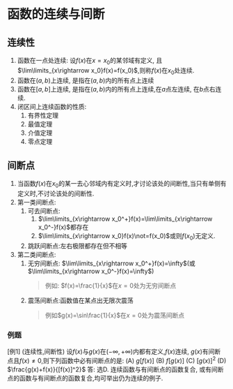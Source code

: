 # 函数的连续与间断

## 连续性

1. 函数在一点处连续: 设$f(x)$在$x=x_0$的某邻域有定义, 且$\lim\limits_{x\rightarrow x_0}f(x)=f(x_0)$,则称$f(x)$在$x_0$处连续.
2. 函数在$(a,b)$上连续, 是指在$(a,b)$内的所有点上连续
3. 函数在$[a,b]$上连续, 是指在$(a,b)$内的所有点上连续,在$a$点左连续, 在$b$点右连续.
4. 闭区间上连续函数的性质:
    1. 有界性定理
    2. 最值定理
    3. 介值定理
    4. 零点定理

## 间断点

1. 当函数$f(x)$在$x_0$的某一去心邻域内有定义时,才讨论该处的间断性,当只有单侧有定义时,不讨论该处的间断性.
2. 第一类间断点:
    1. 可去间断点:
        1. $\lim\limits_{x\rightarrow x_0^+}f(x)=\lim\limits_{x\rightarrow x_0^-}f(x)$都存在
        2. $\lim\limits_{x\rightarrow x_0}f(x)\not=f(x_0)$或则$f(x_0)$无定义.
    2. 跳跃间断点:左右极限都存在但不相等
3. 第二类间断点:
    1. 无穷间断点: $\lim\limits_{x\rightarrow x_0^+}f(x)=\infty$(或$\lim\limits_{x\rightarrow x_0^-}f(x)=\infty$)
        >例如: $f(x)=\frac{1}{x}$在$x=0$处为无穷间断点
    2. 震荡间断点:函数值在某点出无限次震荡
        >例如$g(x)=\sin\frac{1}{x}$在$x=0$处为震荡间断点

### 例题

[例1] (连续性,间断性)
设$f(x)$与$g(x)$在$(-\infty,+\infty)$内都有定义,$f(x)$连续, $g(x)$有间断点且$f(x)\not=0$,则下列函数中必有间断点的是:
(A) $g[f(x)]$
(B) $f[g(x)]$
(C) $[g(x)]^2$
(D) $\frac{g(x)+f(x)}{[f(x)]^2}$
答: 选D. 连续函数与有间断点的函数复合, 或有间断点的函数与有间断点的函数复合,均可举出仍为连续的例子.
